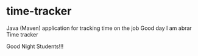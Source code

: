 # time-tracker
Java (Maven) application for tracking time on the job
Good day I am abrar
Time tracker

Good Night Students!!!
